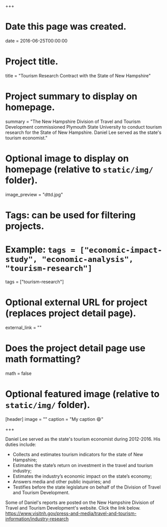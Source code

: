 +++
# Date this page was created.
date = 2016-06-25T00:00:00

# Project title.
title = "Tourism Research Contract with the State of New Hampshire"

# Project summary to display on homepage.
summary = "The New Hampshire Division of Travel and Tourism Development commissioned Plymouth State University to conduct tourism research for the State of New Hampshire. Daniel Lee served as the state's tourism economist."

# Optional image to display on homepage (relative to `static/img/` folder).
image_preview = "dttd.jpg"

# Tags: can be used for filtering projects.
# Example: `tags = ["economic-impact-study", "economic-analysis", "tourism-research"]`
tags = ["tourism-research"]

# Optional external URL for project (replaces project detail page).
external_link = ""

# Does the project detail page use math formatting?
math = false

# Optional featured image (relative to `static/img/` folder).
[header]
image = ""
caption = "My caption :smile:"

+++

Daniel Lee served as the state's tourism economist during 2012-2016. His duties include:

* Collects and estimates tourism indicators for the state of New Hampshire;
*	Estimates the state’s return on investment in the travel and tourism industry;
*	Estimates the industry’s economic impact on the state’s economy;
*	Answers media and other public inquiries; and 
*	Testifies before the state legislature on behalf of the Division of Travel and Tourism Development.

Some of Daniel's reports are posted on the New Hampshire Division of Travel and Tourism Development's website. Click the link below. <https://www.visitnh.gov/press-and-media/travel-and-tourism-information/industry-research>